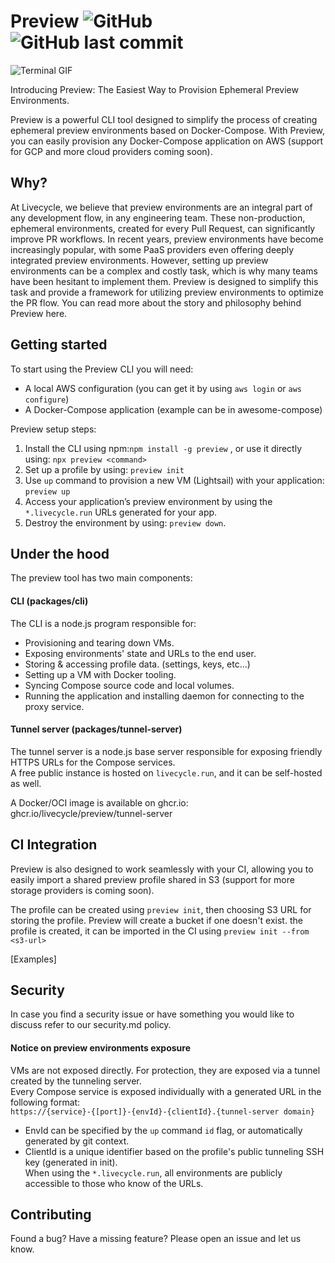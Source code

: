 # Preview ![GitHub](https://img.shields.io/github/license/preview/lievecycle) ![GitHub last commit](https://img.shields.io/github/last-commit/livecycle/preview)

![Terminal GIF](./terminal.gif)

Introducing Preview: The Easiest Way to Provision Ephemeral Preview Environments.

Preview is a powerful CLI tool designed to simplify the process of creating ephemeral preview environments based on Docker-Compose. With Preview, you can easily provision any Docker-Compose application on AWS (support for GCP and more cloud providers coming soon).  

## Why?

At Livecycle, we believe that preview environments are an integral part of any development flow, in any engineering team. 
These non-production, ephemeral environments, created for every Pull Request, can significantly improve PR workflows. In recent years, preview environments have become increasingly popular, with some PaaS providers even offering deeply integrated preview environments.
However, setting up preview environments can be a complex and costly task, which is why many teams have been hesitant to implement them. Preview is designed to simplify this task and provide a framework for utilizing preview environments to optimize the PR flow. 
You can read more about the story and philosophy behind Preview here.  

## Getting started

To start using the Preview CLI you will need:  
- A local AWS configuration (you can get it by using `aws login` or `aws configure`)  
- A Docker-Compose application (example can be in awesome-compose)  

Preview setup steps:
1. Install the CLI using npm:`npm install -g preview`  , or use it directly using: `npx preview <command>`  
2. Set up a profile by using: `preview init`  
3. Use `up` command to provision a new VM (Lightsail) with your application: `preview up`  
4. Access your application’s preview environment by using the `*.livecycle.run` URLs generated for your app.  
5. Destroy the environment by using: `preview down`. 

## Under the hood

The preview tool has two main components:  

#### CLI (packages/cli)

The CLI is a node.js program responsible for:  
- Provisioning and tearing down VMs.
- Exposing environments' state and URLs to the end user.
- Storing & accessing profile data. (settings, keys, etc...)
- Setting up a VM with Docker tooling.
- Syncing Compose source code and local volumes.
- Running the application and installing daemon for connecting to the proxy service.  

#### Tunnel server (packages/tunnel-server)

The tunnel server is a node.js base server responsible for exposing friendly HTTPS URLs for the Compose services.  
A free public instance is hosted on `livecycle.run`, and it can be self-hosted as well.

A Docker/OCI image is available on ghcr.io:  ghcr.io/livecycle/preview/tunnel-server

## CI Integration

Preview is also designed to work seamlessly with your CI, allowing you to easily import a shared preview profile shared in S3 (support for more storage providers is coming soon).

The profile can be created using `preview init`, then choosing S3 URL for storing the profile. Preview will create a bucket if one doesn't exist.
 the profile is created, it can be imported in the CI using `preview init --from <s3-url>`

[Examples]

## Security

In case you find a security issue or have something you would like to discuss refer to our security.md policy.

#### Notice on preview environments exposure
VMs are not exposed directly. For protection, they are exposed via a tunnel created by the tunneling server.  
Every Compose service is exposed individually with a generated URL in the following format:  
`https://{service}-{[port]}-{envId}-{clientId}.{tunnel-server domain}`  
- EnvId can be specified by the `up` command `id` flag, or automatically generated by git context.  
- ClientId is a unique identifier based on the profile's public tunneling SSH key (generated in init).  
When using the `*.livecycle.run`, all environments are publicly accessible to those who know of the URLs.  

## Contributing
Found a bug? Have a missing feature? Please open an issue and let us know.
